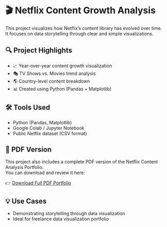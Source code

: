 # 🎬 Netflix Content Growth Analysis

This project visualizes how Netflix’s content library has evolved over time.  
It focuses on data storytelling through clear and simple visualizations.

## 🔍 Project Highlights
- 📈 Year-over-year content growth visualization
- 🎭 TV Shows vs. Movies trend analysis
- 🌎 Country-level content breakdown
- 📊 Created using Python (Pandas + Matplotlib)

## 🛠️ Tools Used
- Python (Pandas, Matplotlib)
- Google Colab / Jupyter Notebook
- Public Netflix dataset (CSV format)

## 📄 PDF Version
This project also includes a complete PDF version of the Netflix Content Analysis Portfolio.  
You can download and review it here:

👉 [Download Full PDF Portfolio](https://github.com/gaga152123/netflix-portfolio/blob/main/Netflix_Content_Analysis_Portfolio_Final.pdf)

## 💡 Use Cases
- Demonstrating storytelling through data visualization
- Ideal for freelance data visualization portfolio

